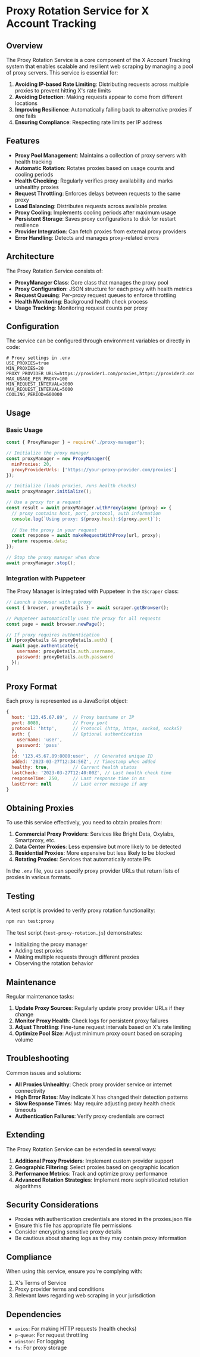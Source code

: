 # Proxy Rotation Service for X Account Tracking

## Overview

The Proxy Rotation Service is a core component of the X Account Tracking system that enables scalable and resilient web scraping by managing a pool of proxy servers. This service is essential for:

1. **Avoiding IP-based Rate Limiting**: Distributing requests across multiple proxies to prevent hitting X's rate limits
2. **Avoiding Detection**: Making requests appear to come from different locations
3. **Improving Resilience**: Automatically falling back to alternative proxies if one fails
4. **Ensuring Compliance**: Respecting rate limits per IP address

## Features

- **Proxy Pool Management**: Maintains a collection of proxy servers with health tracking
- **Automatic Rotation**: Rotates proxies based on usage counts and cooling periods
- **Health Checking**: Regularly verifies proxy availability and marks unhealthy proxies
- **Request Throttling**: Enforces delays between requests to the same proxy
- **Load Balancing**: Distributes requests across available proxies
- **Proxy Cooling**: Implements cooling periods after maximum usage
- **Persistent Storage**: Saves proxy configurations to disk for restart resilience
- **Provider Integration**: Can fetch proxies from external proxy providers
- **Error Handling**: Detects and manages proxy-related errors

## Architecture

The Proxy Rotation Service consists of:

- **ProxyManager Class**: Core class that manages the proxy pool
- **Proxy Configuration**: JSON structure for each proxy with health metrics
- **Request Queuing**: Per-proxy request queues to enforce throttling
- **Health Monitoring**: Background health check process
- **Usage Tracking**: Monitoring request counts per proxy

## Configuration

The service can be configured through environment variables or directly in code:

```
# Proxy settings in .env
USE_PROXIES=true
MIN_PROXIES=20
PROXY_PROVIDER_URLS=https://provider1.com/proxies,https://provider2.com/proxies
MAX_USAGE_PER_PROXY=100
MIN_REQUEST_INTERVAL=3000
MAX_REQUEST_INTERVAL=5000
COOLING_PERIOD=600000
```

## Usage

### Basic Usage

```javascript
const { ProxyManager } = require('./proxy-manager');

// Initialize the proxy manager
const proxyManager = new ProxyManager({
  minProxies: 20,
  proxyProviderUrls: ['https://your-proxy-provider.com/proxies']
});

// Initialize (loads proxies, runs health checks)
await proxyManager.initialize();

// Use a proxy for a request
const result = await proxyManager.withProxy(async (proxy) => {
  // proxy contains host, port, protocol, auth information
  console.log(`Using proxy: ${proxy.host}:${proxy.port}`);
  
  // Use the proxy in your request
  const response = await makeRequestWithProxy(url, proxy);
  return response.data;
});

// Stop the proxy manager when done
await proxyManager.stop();
```

### Integration with Puppeteer

The Proxy Manager is integrated with Puppeteer in the `XScraper` class:

```javascript
// Launch a browser with a proxy
const { browser, proxyDetails } = await scraper.getBrowser();

// Puppeteer automatically uses the proxy for all requests
const page = await browser.newPage();

// If proxy requires authentication
if (proxyDetails && proxyDetails.auth) {
  await page.authenticate({
    username: proxyDetails.auth.username,
    password: proxyDetails.auth.password
  });
}
```

## Proxy Format

Each proxy is represented as a JavaScript object:

```javascript
{
  host: '123.45.67.89',  // Proxy hostname or IP
  port: 8080,            // Proxy port
  protocol: 'http',      // Protocol (http, https, socks4, socks5)
  auth: {                // Optional authentication
    username: 'user',
    password: 'pass'
  },
  id: '123.45.67.89:8080:user',  // Generated unique ID
  added: '2023-03-27T12:34:56Z', // Timestamp when added
  healthy: true,         // Current health status
  lastCheck: '2023-03-27T12:40:00Z', // Last health check time
  responseTime: 250,     // Last response time in ms
  lastError: null        // Last error message if any
}
```

## Obtaining Proxies

To use this service effectively, you need to obtain proxies from:

1. **Commercial Proxy Providers**: Services like Bright Data, Oxylabs, Smartproxy, etc.
2. **Data Center Proxies**: Less expensive but more likely to be detected
3. **Residential Proxies**: More expensive but less likely to be blocked
4. **Rotating Proxies**: Services that automatically rotate IPs

In the `.env` file, you can specify proxy provider URLs that return lists of proxies in various formats.

## Testing

A test script is provided to verify proxy rotation functionality:

```bash
npm run test:proxy
```

The test script (`test-proxy-rotation.js`) demonstrates:
- Initializing the proxy manager
- Adding test proxies
- Making multiple requests through different proxies
- Observing the rotation behavior

## Maintenance

Regular maintenance tasks:

1. **Update Proxy Sources**: Regularly update proxy provider URLs if they change
2. **Monitor Proxy Health**: Check logs for persistent proxy failures
3. **Adjust Throttling**: Fine-tune request intervals based on X's rate limiting
4. **Optimize Pool Size**: Adjust minimum proxy count based on scraping volume

## Troubleshooting

Common issues and solutions:

- **All Proxies Unhealthy**: Check proxy provider service or internet connectivity
- **High Error Rates**: May indicate X has changed their detection patterns
- **Slow Response Times**: May require adjusting proxy health check timeouts
- **Authentication Failures**: Verify proxy credentials are correct

## Extending

The Proxy Rotation Service can be extended in several ways:

1. **Additional Proxy Providers**: Implement custom provider support
2. **Geographic Filtering**: Select proxies based on geographic location
3. **Performance Metrics**: Track and optimize proxy performance
4. **Advanced Rotation Strategies**: Implement more sophisticated rotation algorithms

## Security Considerations

- Proxies with authentication credentials are stored in the proxies.json file
- Ensure this file has appropriate file permissions
- Consider encrypting sensitive proxy details
- Be cautious about sharing logs as they may contain proxy information

## Compliance

When using this service, ensure you're complying with:

1. X's Terms of Service
2. Proxy provider terms and conditions
3. Relevant laws regarding web scraping in your jurisdiction

## Dependencies

- `axios`: For making HTTP requests (health checks)
- `p-queue`: For request throttling
- `winston`: For logging
- `fs`: For proxy storage 